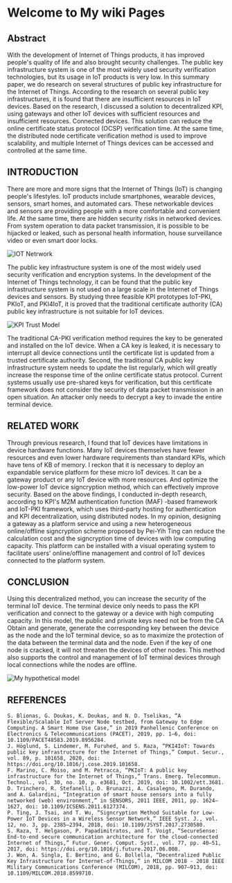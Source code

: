 # Welcome to My wiki Pages

## Abstract
With the development of Internet of Things products, it has improved people's quality of life and also brought security challenges. The public key infrastructure system is one of the most widely used security verification technologies, but its usage in IoT products is very low. In this summary paper, we do research on several structures of public key infrastructure for the Internet of Things. According to the research on several public key infrastructures, it is found that there are insufficient resources in IoT devices. Based on the research, I discussed a solution to decentralized KPI, using gateways and other IoT devices with sufficient resources and insufficient resources. Connected devices. This solution can reduce the online certificate status protocol (OCSP) verification time. At the same time, the distributed node certificate verification method is used to improve scalability, and multiple Internet of Things devices can be accessed and controlled at the same time.



## INTRODUCTION
There are more and more signs that the Internet of Things (IoT) is changing people's lifestyles. IoT products include smartphones, wearable devices, sensors, smart homes, and automated cars. These networkable devices and sensors are providing people with a more comfortable and convenient life. At the same time, there are hidden security risks in networked devices. From system operation to data packet transmission, it is possible to be hijacked or leaked, such as personal health information, house surveillance video or even smart door locks.

![IOT Netrwork](https://github.com/QiushiYe/Research-on-Security-of-Public-Key-Infrastructure-in-Internet-of-Things-Terminal-Equipment/blob/master/20190326-iot-in-five-years2-1.jpg)

The public key infrastructure system is one of the most widely used security verification and encryption systems. In the development of the Internet of Things technology, it can be found that the public key infrastructure system is not used on a large scale in the Internet of Things devices and sensors. By studying three feasible KPI prototypes IoT-PKI, PKIoT, and PKI4IoT, it is proved that the traditional certificate authority (CA) public key infrastructure is not suitable for IoT devices.

![KPI Trust Model](https://media.springernature.com/lw785/springer-static/image/prt%3A978-1-4419-5906-5%2F16/MediaObjects/978-1-4419-5906-5_16_Part_Fig1-97_HTML.gif)

The traditional CA-PKI verification method requires the key to be generated and installed on the IoT device. When a CA key is leaked, it is necessary to interrupt all device connections until the certificate list is updated from a trusted certificate authority. Second, the traditional CA public key infrastructure system needs to update the list regularly, which will greatly increase the response time of the online certificate status protocol. 
Current systems usually use pre-shared keys for verification, but this certificate framework does not consider the security of data packet transmission in an open situation. An attacker only needs to decrypt a key to invade the entire terminal device.

## RELATED WORK
Through previous research, I found that IoT devices have limitations in device hardware functions. Many IoT devices themselves have fewer resources and even lower hardware requirements than standard KPIs, which have tens of KB of memory. I reckon that it is necessary to deploy an expandable service platform for these micro IoT devices. It can be a gateway product or any IoT device with more resources. And optimize the low-power IoT device signcryption method, which can effectively improve security.
Based on the above findings, I conducted in-depth research, according to KPI's M2M authentication function (MAF) -based framework and IoT-PKI framework, which uses third-party hosting for authentication and KPI decentralization, using distributed nodes. In my opinion, designing a gateway as a platform service and using a new heterogeneous online/offline signcryption scheme proposed by Pei-Yih Ting can reduce the calculation cost and the signcryption time of devices with low computing capacity. This platform can be installed with a visual operating system to facilitate users' online/offline management and control of IoT devices connected to the platform system.

## CONCLUSION
Using this decentralized method, you can increase the security of the terminal IoT device. The terminal device only needs to pass the KPI verification and connect to the gateway or a device with high computing capacity. In this model, the public and private keys need not be from the CA Obtain and generate, generate the corresponding key between the device as the node and the IoT terminal device, so as to maximize the protection of the data between the terminal data and the node. Even if the key of one node is cracked, it will not threaten the devices of other nodes. This method also supports the control and management of IoT terminal devices through local connections while the nodes are offline.

![My hypothetical model](https://github.com/QiushiYe/Research-on-Security-of-Public-Key-Infrastructure-in-Internet-of-Things-Terminal-Equipment/blob/master/IoT%20KPI%20model.png?raw=true)

## REFERENCES
	S. Blionas, G. Doukas, K. Doukas, and N. D. Tselikas, “A Flexible/Scalable IoT Server Node testbed, from Gateway to Edge Computing. A Smart Home Use Case,” in 2019 Panhellenic Conference on Electronics & Telecommunications (PACET), 2019, pp. 1–6, doi: 10.1109/PACET48583.2019.8956284.
	J. Höglund, S. Lindemer, M. Furuhed, and S. Raza, “PKI4IoT: Towards public key infrastructure for the Internet of Things,” Comput. Secur., vol. 89, p. 101658, 2020, doi: https://doi.org/10.1016/j.cose.2019.101658.
	F. Marino, C. Moiso, and M. Petracca, “PKIoT: A public key infrastructure for the Internet of Things,” Trans. Emerg. Telecommun. Technol., vol. 30, no. 10, p. e3681, Oct. 2019, doi: 10.1002/ett.3681.
	D. Trinchero, R. Stefanelli, D. Brunazzi, A. Casalegno, M. Durando, and A. Galardini, “Integration of smart house sensors into a fully networked (web) environment,” in SENSORS, 2011 IEEE, 2011, pp. 1624–1627, doi: 10.1109/ICSENS.2011.6127374.
	P. Ting, J. Tsai, and T. Wu, “Signcryption Method Suitable for Low-Power IoT Devices in a Wireless Sensor Network,” IEEE Syst. J., vol. 12, no. 3, pp. 2385–2394, 2018, doi: 10.1109/JSYST.2017.2730580.
	S. Raza, T. Helgason, P. Papadimitratos, and T. Voigt, “SecureSense: End-to-end secure communication architecture for the cloud-connected Internet of Things,” Futur. Gener. Comput. Syst., vol. 77, pp. 40–51, 2017, doi: https://doi.org/10.1016/j.future.2017.06.008.
	J. Won, A. Singla, E. Bertino, and G. Bollella, “Decentralized Public Key Infrastructure for Internet-of-Things,” in MILCOM 2018 - 2018 IEEE Military Communications Conference (MILCOM), 2018, pp. 907–913, doi: 10.1109/MILCOM.2018.8599710.
